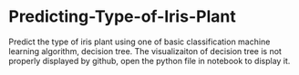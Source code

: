 # Predicting-Type-of-Iris-Plant
Predict the type of iris plant using one of basic classification machine learning algorithm, decision tree.
The visualizaiton of decision tree is not properly displayed by github, open the python file in notebook to display it.
